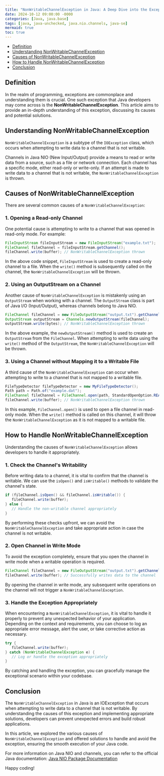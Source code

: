 ```yaml
---
title: "NonWritableChannelException in Java: A Deep Dive into the Exception, Causes, and Solutions"
date: 2024-10-12 09:00:00 -0000
categories: [Java, java.base]
tags: [java, java-unchecked, java.nio.channels, java-se]
mermaid: true
toc: true
---
```



- [Definition](#definition)
- [Understanding NonWritableChannelException](#understanding-nonwritablechannelexception)
- [Causes of NonWritableChannelException](#causes-of-nonwritablechannelexception)
- [How to Handle NonWritableChannelException](#how-to-handle-nonwritablechannelexception)
- [Conclusion](#conclusion)

## Definition
In the realm of programming, exceptions are commonplace and understanding them is crucial. One such exception that Java developers may come across is the **NonWritableChannelException**. This article aims to provide an in-depth understanding of this exception, discussing its causes and potential solutions.

## Understanding NonWritableChannelException
`NonWritableChannelException` is a subtype of the `IOException` class, which occurs when attempting to write data to a channel that is not writable.

Channels in Java NIO (New Input/Output) provide a means to read or write data from a source, such as a file or network connection. Each channel has a specific mode, either read-only or write-only. If an attempt is made to write data to a channel that is not writable, the `NonWritableChannelException` is thrown.

## Causes of NonWritableChannelException
There are several common causes of a `NonWritableChannelException`:

### 1. Opening a Read-only Channel
One potential cause is attempting to write to a channel that was opened in read-only mode. For example:

```java
FileInputStream fileInputStream = new FileInputStream("example.txt");
FileChannel fileChannel = fileInputStream.getChannel();
fileChannel.write(buffer); // NonWritableChannelException thrown
```

In the above code snippet, `FileInputStream` is used to create a read-only channel to a file. When the `write()` method is subsequently called on the channel, the `NonWritableChannelException` will be thrown.

### 2. Using an OutputStream on a Channel
Another cause of `NonWritableChannelException` is mistakenly using an `OutputStream` when working with a channel. The `OutputStream` class is part of Java I/O (Input/Output), whereas channels belong to Java NIO.

```java
FileChannel fileChannel = new FileOutputStream("output.txt").getChannel();
OutputStream outputStream = Channels.newOutputStream(fileChannel);
outputStream.write(bytes); // NonWritableChannelException thrown
```

In the above example, the `newOutputStream()` method is used to create an `OutputStream` from the `FileChannel`. When attempting to write data using the `write()` method of the `OutputStream`, the `NonWritableChannelException` will be thrown.

### 3. Using a Channel without Mapping it to a Writable File
A third cause of the `NonWritableChannelException` can occur when attempting to write to a channel that is not mapped to a writable file.

```java
FileTypeDetector fileTypeDetector = new MyFileTypeDetector();
Path path = Path.of("example.dat");
FileChannel fileChannel = FileChannel.open(path, StandardOpenOption.READ);
fileChannel.write(buffer); // NonWritableChannelException thrown
```

In this example, `FileChannel.open()` is used to open a file channel in read-only mode. When the `write()` method is called on this channel, it will throw the `NonWritableChannelException` as it is not mapped to a writable file.

## How to Handle NonWritableChannelException
Understanding the causes of `NonWritableChannelException` allows developers to handle it appropriately.

### 1. Check the Channel's Writability
Before writing data to a channel, it is vital to confirm that the channel is writable. We can use the `isOpen()` and `isWritable()` methods to validate the channel's state.

```java
if (fileChannel.isOpen() && fileChannel.isWritable()) {
   fileChannel.write(buffer);
} else {
   // Handle the non-writable channel appropriately
}
```

By performing these checks upfront, we can avoid the `NonWritableChannelException` and take appropriate action in case the channel is not writable.

### 2. Open Channel in Write Mode
To avoid the exception completely, ensure that you open the channel in write mode when a writable operation is required. 

```java
FileChannel fileChannel = new FileOutputStream("output.txt").getChannel();
fileChannel.write(buffer); // Successfully writes data to the channel
```

By opening the channel in write mode, any subsequent write operations on the channel will not trigger a `NonWritableChannelException`.

### 3. Handle the Exception Appropriately
When encountering a `NonWritableChannelException`, it is vital to handle it properly to prevent any unexpected behavior of your application. Depending on the context and requirements, you can choose to log an appropriate error message, alert the user, or take corrective action as necessary.

```java
try {
   fileChannel.write(buffer);
} catch (NonWritableChannelException e) {
   // Log or handle the exception appropriately
}
```

By catching and handling the exception, you can gracefully manage the exceptional scenario within your codebase.

## Conclusion
The `NonWritableChannelException` in Java is an IOException that occurs when attempting to write data to a channel that is not writable. By understanding the causes of this exception and implementing appropriate solutions, developers can prevent unexpected errors and build robust applications.

In this article, we explored the various causes of `NonWritableChannelException` and offered solutions to handle and avoid the exception, ensuring the smooth execution of your Java code.

For more information on Java NIO and channels, you can refer to the official Java documentation: [Java NIO Package Documentation](https://docs.oracle.com/en/java/javase/14/docs/api/java.base/java/nio/package-summary.html)

Happy coding!